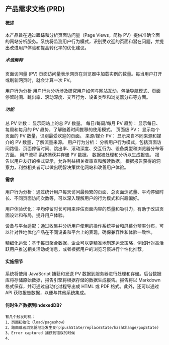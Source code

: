 ## 产品需求文档 (PRD)

#### 概述

本产品旨在通过跟踪和分析页面访问量（Page Views，简称 PV）提供准确全面的网站分析服务。系统将监测用户行为模式，识别受欢迎的页面和潜在问题，并提出改进用户体验和提高转化率的优化建议。

##### 术语解释

页面访问量 (PV)
页面访问量表示网页在浏览器中加载实例的数量。每当用户打开或刷新网页时，就会计算一次 PV。

用户行为分析
用户行为分析涉及研究用户如何与网站互动，包括导航模式、页面停留时间、跳出率、滚动深度、交互行为、设备类型和浏览器分布等方面。

##### 功能

总 PV 计数： 显示网站上的总 PV 数量。
每日/每周/每月 PV 趋势： 显示每日、每周和每月的 PV 趋势，了解随着时间推移的使用模式。
页面级 PV： 显示每个页面的 PV 数量，识别最受欢迎的页面。
来源/媒介 PV： 显示来自不同来源和媒介的 PV 数量，了解流量来源。
用户行为分析： 分析用户行为模式，包括页面访问路径、页面停留时间、跳出率、滚动深度、交互行为、设备类型和浏览器分布等方面。
用户流程
系统捕获并存储 PV 数据。
数据被处理和分析以生成报告。
报告以用户友好的格式显示，允许利益相关者审查和解读数据。
根据报告获得的洞察力，利益相关者可以做出明智决策优化网站和改善用户体验。

#### 需求

用户行为分析：通过统计用户每天访问最频繁的页面、总页面浏览量、平均停留时长、不同页面访问次数等，可以深入理解用户的行为模式和兴趣偏好。

用户体验优化：平均停留时长可用来评估页面内容的质量和吸引力，有助于改进页面设计和布局，提升用户体验。

设备与平台适配：通过收集并分析用户使用的操作系统平台和屏幕分辨率分布，可以针对性地优化产品在不同设备和平台上的表现，确保兼容性和体验一致性。

精细化运营：基于每日聚合数据，企业可以更精准地制定运营策略，例如针对高活跃用户推送相关活动或消息，或者根据用户的浏览习惯进行个性化推荐。

#### 实施细节

系统将使用 JavaScript 捕获和发送 PV 数据到服务器进行处理和存储。后台数据库将存储原始数据，报告引擎将根据存储的数据生成报告。报告将以 Markdown 格式保存，并可通过自动化过程导出成 HTML 或 PDF 格式。此外，还可以通过 API 获取报告数据，以便与其他系统集成。

#### 何时生产数据到IndexedDB?

    有几个触发时机：
    1、页面初始化（load/pageshow）
    2、路由或者浏览器地址发生变化(pushState/replaceState/hashChange/popState)
    3、Error captured 捕获到错误的时候
    4、
